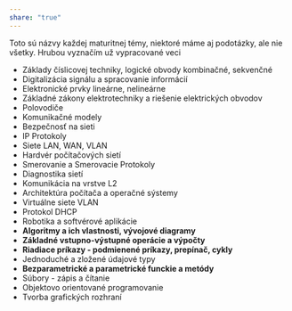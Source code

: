 ```yaml
---
share: "true"
---
```

Toto sú názvy každej maturitnej témy, niektoré máme aj podotázky, ale nie všetky.
Hrubou vyznačím už vypracované veci
- Základy číslicovej techniky, logické obvody kombinačné, sekvenčné
- Digitalizácia signálu a spracovanie informácií
- Elektronické prvky lineárne, nelineárne
- Základné zákony elektrotechniky a riešenie elektrických obvodov
- Polovodiče
- Komunikačné modely
- Bezpečnosť na sieti
- IP Protokoly
- Siete LAN, WAN, VLAN
- Hardvér počítačových sietí
- Smerovanie a Smerovacie Protokoly
- Diagnostika sietí
- Komunikácia na vrstve L2
- Architektúra počítača a operačné sýstemy
- Virtuálne siete VLAN
- Protokol DHCP
- Robotika a softvérové aplikácie
- **Algoritmy a ich vlastnosti, vývojové diagramy**
- **Základné vstupno-výstupné operácie a výpočty**
- **Riadiace príkazy - podmienené príkazy, prepínač, cykly**
- Jednoduché a zložené údajové typy
- **Bezparametrické a parametrické funckie a metódy**
- Súbory - zápis a čítanie
- Objektovo orientované programovanie
- Tvorba grafických rozhraní
